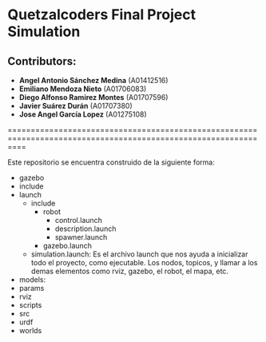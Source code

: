 # Quetzalcoders Final Project Simulation

## Contributors:
- **Angel Antonio Sánchez Medina** (A01412516)
- **Emiliano Mendoza Nieto** (A01706083)
- **Diego Alfonso Ramirez Montes** (A01707596)
- **Javier Suárez Durán** (A01707380)
- **Jose Angel García Lopez** (A01275108)

================================================================================================================

Este repositorio se encuentra construido de la siguiente forma: 

  - gazebo
  - include
  - launch
    - include
      - robot
        - control.launch
        - description.launch
        - spawner.launch
      - gazebo.launch
    - simulation.launch: Es el archivo launch que nos ayuda a inicializar todo el proyecto, como ejecutable.                             Los nodos, topicos, y llamar a los demas elementos como rviz, gazebo, el robot, el                              mapa, etc.
  - models: 
  - params
  - rviz
  - scripts
  - src
  - urdf
  - worlds

